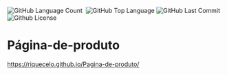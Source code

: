<img alt="GitHub Language Count" src="https://img.shields.io/github/languages/count/Riquecelo/Pagina-de-produto" /> <img alt="" src="https://img.shields.io/github/repo-size/Riquecelo/Pagina-de-produto" /> <img alt="GitHub Top Language" src="https://img.shields.io/github/languages/top/Riquecelo/Pagina-de-produto" /> <img alt="GitHub Last Commit" src="https://img.shields.io/github/last-commit/Riquecelo/Pagina-de-produto" /> <img alt="Github License" src="https://img.shields.io/github/license/Riquecelo/Pagina-de-produto" />

# Página-de-produto
https://riquecelo.github.io/Pagina-de-produto/
